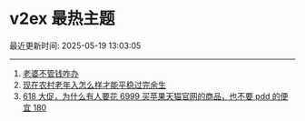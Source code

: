 # v2ex 最热主题

最近更新时间: 2025-05-19 13:03:05

--- 
1. [老婆不管钱咋办](https://www.v2ex.com/t/1132606) 
2. [现在农村老年入怎么样才能平稳过完余生](https://www.v2ex.com/t/1132607) 
3. [618 大促，为什么有人要花 6999 买苹果天猫官网的商品，也不要 pdd 的便宜 180](https://www.v2ex.com/t/1132608) 
